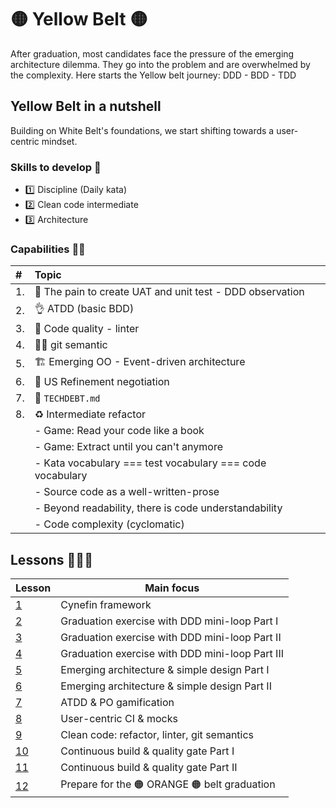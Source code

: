 # 🟡 Yellow Belt 🟡

After graduation, most candidates face the pressure of the emerging architecture
dilemma. They go into the problem and are overwhelmed by the complexity. Here
starts the Yellow belt journey: DDD - BDD - TDD

## Yellow Belt in a nutshell

Building on White Belt's foundations, we start shifting towards a user-centric
mindset.

### Skills to develop 🥋

- 1️⃣ Discipline (Daily kata)
- 2️⃣ Clean code intermediate
- 3️⃣ Architecture

### Capabilities 🏋️‍♀️

| #   | Topic                                                     |
| :-- | :-------------------------------------------------------- |
| 1.  | 🤕 The pain to create UAT and unit test - DDD observation |
| 2.  | 👌 ATDD (basic BDD)                                       |
| 3.  | 💎 Code quality - linter                                  |
| 4.  | 🤷‍♀️ git semantic                                           |
| 5.  | 🏗 Emerging OO - Event-driven architecture                |
| 6.  | 🤝 US Refinement negotiation                              |
| 7.  | 💸 `TECHDEBT.md`                                          |
| 8.  | ♻️ Intermediate refactor                                  |
|     | - Game: Read your code like a book                        |
|     | - Game: Extract until you can't anymore                   |
|     | - Kata vocabulary === test vocabulary === code vocabulary |
|     | - Source code as a well-written-prose                     |
|     | - Beyond readability, there is code understandability     |
|     | - Code complexity (cyclomatic)                            |

## Lessons 👨🏻‍🏫

| Lesson           | Main focus                                      |
| ---------------- | ----------------------------------------------- |
| [1](lesson-01/)  | Cynefin framework                               |
| [2](lesson-02/)  | Graduation exercise with DDD mini-loop Part I   |
| [3](lesson-03/)  | Graduation exercise with DDD mini-loop Part II  |
| [4](lesson-04/)  | Graduation exercise with DDD mini-loop Part III |
| [5](lesson-05/)  | Emerging architecture & simple design Part I    |
| [6](lesson-06/)  | Emerging architecture & simple design Part II   |
| [7](lesson-07/)  | ATDD & PO gamification                          |
| [8](lesson-08/)  | User-centric CI & mocks                         |
| [9](lesson-09/)  | Clean code: refactor, linter, git semantics     |
| [10](lesson-10/) | Continuous build & quality gate Part I          |
| [11](lesson-11/) | Continuous build & quality gate Part II         |
| [12](lesson-12/) | Prepare for the 🟠 ORANGE 🟠 belt graduation    |

